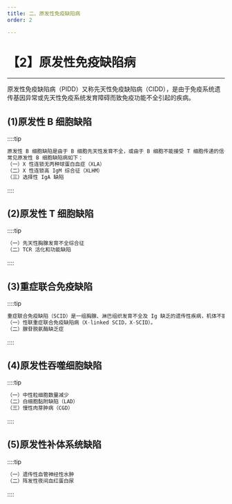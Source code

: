 ```yaml
---
title: 二、原发性免疫缺陷病
order: 2

---
```


# 【2】原发性免疫缺陷病

<kaodian :text="'免疫学检验记忆卡'" />

<!-- ###### 第二十六章 免疫缺陷性疾病及其免疫检验

> 临床免疫学检验 -->

<beitiM/>

---

原发性免疫缺陷病（PIDD）又称先天性免疫缺陷病（CIDD），是由于免疫系统遗传基因异常或先天性免疫系统发育障碍而致免疫功能不全引起的疾病。

## (1)原发性 B 细胞缺陷

<son :text="'免疫学检验记忆卡'" text318="(1)原发性B细胞缺陷" :textOption="[['了解','专业知识'],['了解','专业知识'],['了解','专业知识']]" />

::::tip

```js
原发性 B 细胞缺陷是由于 B 细胞先天性发育不全，或由于 B 细胞不能接受 T 细胞传递的信号，而导致抗体产生减少的一类疾病。该病以患者体内 Ig 水平降低或缺陷为主要特征，外周血 B 细胞可减少或缺陷，T 细胞数量正常。主要临床表现为反复化脓性感染。
常见原发性 B 细胞缺陷病如下：
（一）X 性连锁无丙种球蛋白血症（XLA）
（二）X 性连锁高 IgM 综合征（XLHM）
（三）选择性 IgA 缺陷
```

::::

## (2)原发性 T 细胞缺陷

<son :text="'免疫学检验记忆卡'" text319="(2)原发性T细胞缺陷" :textOption="[['了解','专业知识'],['了解','专业知识'],['了解','专业知识']]" />

::::tip

```js
（一）先天性胸腺发育不全综合征
（二）TCR 活化和功能缺陷
```

::::

## (3)重症联合免疫缺陷

<son :text="'免疫学检验记忆卡'" text320="(3)重症联合免疫缺陷" :textOption="[['了解','专业知识'],['了解','专业知识'],['了解','专业知识']]" />

::::tip

```js
重症联合免疫缺陷（SCID）是一组胸腺、淋巴组织发育不全及 Ig 缺乏的遗传性疾病，机体不能产生细胞免疫和体液免疫应答。
（一）性联重症联合免疫缺陷病（X-linked SCID，X-SCID）。
（二）腺苷脱氨酶缺乏症
```

::::

## (4)原发性吞噬细胞缺陷

<son :text="'免疫学检验记忆卡'" text321="(4)原发性吞噬细胞缺陷" :textOption="[['了解','专业知识'],['了解','专业知识'],['了解','专业知识']]" />

::::tip

```js
（一）中性粒细胞数量减少
（二）白细胞黏附缺陷（LAD）
（三）慢性肉芽肿病（CGD）
```

::::

## (5)原发性补体系统缺陷

<son :text="'免疫学检验记忆卡'" text322="(5)原发性补体系统缺陷" :textOption="[['了解','专业知识'],['了解','专业知识'],['了解','专业知识']]" />

::::tip

```js
（一）遗传性血管神经性水肿
（二）阵发性夜间血红蛋白尿
```

::::
